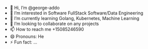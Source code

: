 - 👋 Hi, I’m @george-addo
- 👀 I’m interested in Software FullStack Software/Data Engineering
- 🌱 I’m currently learning Golang, Kubernetes, Machine Learning
- 💞️ I’m looking to collaborate on any projects
- 📫 How to reach me +15085246590
- 😄 Pronouns:  He
- ⚡ Fun fact: ...

<!---
george-addo/george-addo is a ✨ special ✨ repository because its `README.md` (this file) appears on your GitHub profile.
You can click the Preview link to take a look at your changes.
--->
